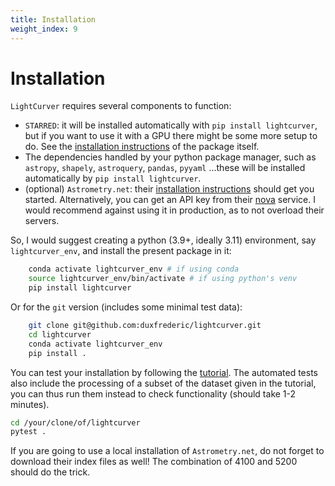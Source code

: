 ```yaml
---
title: Installation
weight_index: 9
---
```

# Installation
`LightCurver` requires several components to function:

- `STARRED`: it will be installed automatically with `pip install lightcurver`, but if you want to use it with a GPU there
might be some more setup to do. See the [installation instructions](https://cosmograil.gitlab.io/starred/installation.html#) of the package itself.
- The dependencies handled by your python package manager, such as `astropy`, `shapely`, `astroquery`, `pandas`, `pyyaml` 
...these will be installed automatically by `pip install lightcurver`.
- (optional) `Astrometry.net`: their [installation instructions](https://astrometry.net/doc/build.html) should get you started. 
Alternatively, you can get an API key from their [nova](https://nova.astrometry.net/) service. I would recommend against using it in production, as to not overload their servers.


So, I would suggest creating a python (3.9+, ideally 3.11) environment, say `lightcurver_env`,
and install the present package in it:

```bash
    conda activate lightcurver_env # if using conda
    source lightcurver_env/bin/activate # if using python's venv
    pip install lightcurver
```

Or for the `git` version (includes some minimal test data):
```bash
    git clone git@github.com:duxfrederic/lightcurver.git
    cd lightcurver
    conda activate lightcurver_env
    pip install .
```

You can test your installation by following the [tutorial](tutorial.md).
The automated tests also include the processing of a subset of the dataset given in the tutorial, you can thus run them
instead to check functionality (should take 1-2 minutes). 
```bash
cd /your/clone/of/lightcurver
pytest .
```

If you are going to use a local installation of `Astrometry.net`, do not forget to download their index files as well! The combination of 4100 and 5200 should do the trick.
